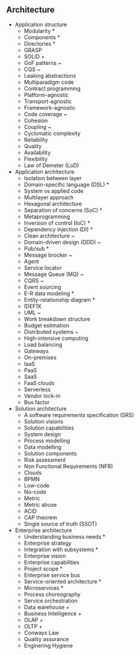 ## Architecture

- Application structure
  - Modularity *
  - Components *
  - Directories *
  - GRASP
  - SOLID +
  - GoF patterns ~
  - CQS ~
  - Leaking abstractions
  - Multiparadigm code
  - Contract programming
  - Platform-agnostic
  - Transport-agnostic
  - Framework-agnostic
  - Code coverage ~
  - Cohesion
  - Coupling ~
  - Cyclomatic complexity
  - Reliability
  - Quality
  - Availability
  - Flexibility
  - Law of Demeter (LoD)
- Application architecture
  - Isolation between layer
  - Domain-specific language (DSL) *
  - System vs applied code
  - Multilayer approach
  - Hexagonal architecture
  - Separation of concerns (SoC) *
  - Metaprogramming
  - Inversion of control (IoC) *
  - Dependency injection (DI) *
  - Clean architecture ~
  - Domain-driven design (DDD) ~
  - Pub/sub *
  - Message brocker ~
  - Agent
  - Service locator
  - Message Queue (MQ) ~
  - CQRS ~
  - Event sourcing
  - E-R data modeling *
  - Entity-relationship diagram *
  - IDEF1X
  - UML ~
  - Work breakdown structure
  - Budget estimation
  - Distributed systems ~
  - High-intensive computing
  - Load balancing
  - Gateways
  - On-premises
  - IaaS
  - PaaS
  - SaaS
  - FaaS clouds
  - Serverless
  - Vendor lock-in
  - Bus factor
- Solution architecture
  - A software requirements specification (SRS)
  - Solution visions
  - Solution capabilities
  - System design
  - Process modelling
  - Data modelling
  - Solution components
  - Risk assessment
  - Non Functional Requirements (NFR)
  - Clouds
  - BPMN
  - Low-code
  - No-code
  - Metric
  - Metric abuse
  - ACID
  - CAP theorem
  - Single source of truth (SSOT)
- Enterprise architecture
  - Understanding business needs *
  - Enterprise strategy
  - Integration with subsystems *
  - Enterprise vision
  - Enterprise capabilities
  - Project scope *
  - Enterprise service bus
  - Service-oriented architecture *
  - Microservices *
  - Process choreography
  - Service orchestration
  - Data warehouse +
  - Business Intelligence +
  - OLAP +
  - OLTP +
  - Conways Law
  - Quality assurance
  - Enginering Hygiene
